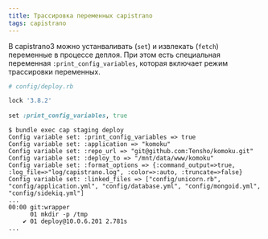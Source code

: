 ```yaml
---
title: Трассировка переменных capistrano 
tags: capistrano
---
```


В capistrano3 можно устанваливать (`set`) и извлекать (`fetch`) переменные в процессе деплоя. При этом есть специальная переменная `:print_config_variables`, которая включает режим трассировки переменных.
```ruby
# config/deploy.rb

lock '3.8.2'
 
set :print_config_variables, true
```

```
$ bundle exec cap staging deploy
Config variable set: :print_config_variables => true
Config variable set: :application => "komoku"
Config variable set: :repo_url => "git@github.com:Tensho/komoku.git"
Config variable set: :deploy_to => "/mnt/data/www/komoku"
Config variable set: :format_options => {:command_output=>true, :log_file=>"log/capistrano.log", :color=>:auto, :truncate=>false}
Config variable set: :linked_files => ["config/unicorn.rb", "config/application.yml", "config/database.yml", "config/mongoid.yml", "config/sidekiq.yml"]
...
00:00 git:wrapper
      01 mkdir -p /tmp
    ✔ 01 deploy@10.0.6.201 2.781s
...
```
